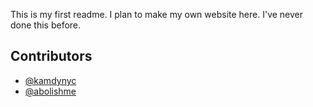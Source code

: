 This is my first readme. I plan to make my own website here. I've never done this before.

## Contributors
- [@kamdynyc](https://github.com/kamdynyc)
- [@abolishme](https://github.com/abolishme)
